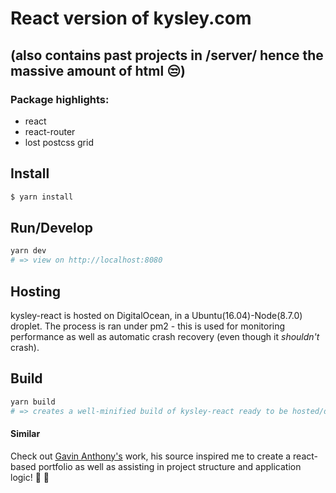 # React version of kysley.com

##  (also contains past projects in /server/ hence the massive amount of html :unamused:)

### Package highlights:
- react
- react-router
- lost postcss grid

## Install
```bash
$ yarn install
```

## Run/Develop
```bash
yarn dev
# => view on http://localhost:8080
```

## Hosting
kysley-react is hosted on DigitalOcean, in a Ubuntu(16.04)-Node(8.7.0) droplet. The process is ran under pm2 - this is used for monitoring performance as well as automatic crash recovery (even though it _shouldn't_ crash).


## Build
```bash
yarn build
# => creates a well-minified build of kysley-react ready to be hosted/deployed
```

#### Similar
Check out [Gavin Anthony's](https://github.com/gavinanthony/gavinanthony.com) work, his source inspired me to create a react-based portfolio as well as assisting in project structure and application logic! :tada: :tada:
